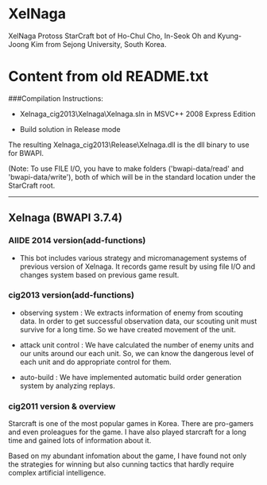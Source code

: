 # XelNaga

XelNaga Protoss StarCraft bot of Ho-Chul Cho, In-Seok Oh and Kyung-Joong Kim from Sejong University, South Korea.

# Content from old README.txt

###Compilation Instructions: 



- Xelnaga_cig2013\Xelnaga\Xelnaga.sln in MSVC++ 2008 Express Edition


- Build solution in Release mode


The resulting Xelnaga_cig2013\Release\Xelnaga.dll is the dll binary to use for BWAPI.


(Note: To use FILE I/O, you have to make folders ('bwapi-data/read' and 'bwapi-data/write'), both of which will be in the standard location under the StarCraft root.



-------------------------------------------------------------------------------------- 

## Xelnaga (BWAPI 3.7.4)


### AIIDE 2014 version(add-functions)
 
- This bot includes various strategy and micromanagement systems of previous version of Xelnaga. It records game result by using file I/O and changes system based on previous game result.



### cig2013 version(add-functions)
 

- observing system : We extracts information of enemy from scouting data. In order to get successful observation data, our scouting unit must survive for a long time. So we have created movement of the unit.  

 
- attack unit control : We have calculated the number of enemy units and our units around our each unit. So, we can know the dangerous level of each unit and do appropriate control for them.

 
- auto-build : We have implemented automatic build order generation system by analyzing replays.


 

### cig2011 version & overview 

 

Starcraft is one of the most popular games in Korea. There are pro-gamers and even proleagues for the game. I have also played starcraft for a long time and gained lots of information about it.
 
Based on my abundant infomation about the game, I have found not only the strategies for winning but also cunning tactics that hardly require complex artificial intelligence.